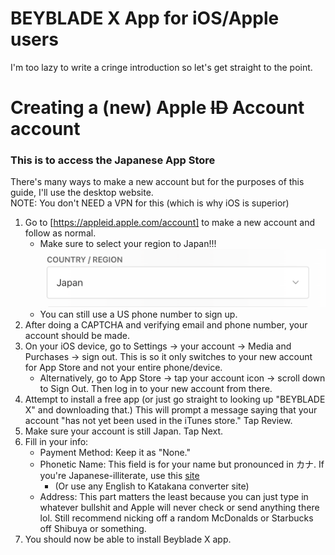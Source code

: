 # BEYBLADE X App for iOS/Apple users

I'm too lazy to write a cringe introduction so let's get straight to the point.  

# Creating a (new) Apple ~~ID~~ Account account
### This is to access the Japanese App Store

There's many ways to make a new account but for the purposes of this guide, I'll use the desktop website.  
NOTE: You don't NEED a VPN for this (which is why iOS is superior)

1. Go to [https://appleid.apple.com/account] to make a new account and follow as normal.
    * Make sure to select your region to Japan!!!
![](bxguide_region.png) 
    * You can still use a US phone number to sign up.
2. After doing a CAPTCHA and verifying email and phone number, your account should be made.
3. On your iOS device, go to Settings -> your account -> Media and Purchases -> sign out. This is so it only switches to your new account for App Store and not your entire phone/device.
    * Alternatively, go to App Store -> tap your account icon -> scroll down to Sign Out. Then log in to your new account from there.
4. Attempt to install a free app (or just go straight to looking up "BEYBLADE X" and downloading that.) This will prompt a message saying that your account "has not yet been used in the iTunes store." Tap Review.
5. Make sure your account is still Japan. Tap Next.
6. Fill in your info:
    * Payment Method: Keep it as "None."    
    * Phonetic Name: This field is for your name but pronounced in カナ. If you're Japanese-illiterate, use this [site](https://www.sljfaq.org/cgi/e2k.cgi)
       * (Or use any English to Katakana converter site)
    * Address: This part matters the least because you can just type in whatever bullshit and Apple will never check or send anything there lol. Still recommend nicking off a random McDonalds or Starbucks off Shibuya or something.
7. You should now be able to install Beyblade X app.
